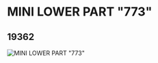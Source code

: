 # MINI LOWER PART "773"
## 19362
![MINI LOWER PART "773"](https://lc-www-live-s.legocdn.com/media/bricks/5/2/6099470.jpg)